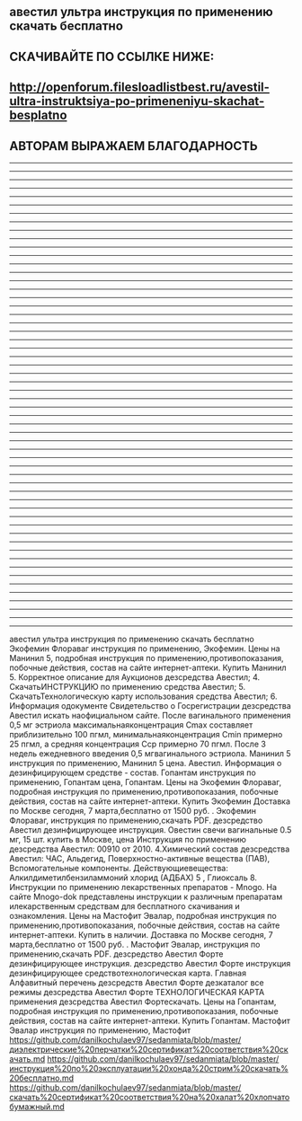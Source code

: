 авестил ультра инструкция по применению скачать бесплатно
--------------------------------------------------
СКАЧИВАЙТЕ ПО ССЫЛКЕ НИЖЕ:
--------------------------------------------------
http://openforum.filesloadlistbest.ru/avestil-ultra-instruktsiya-po-primeneniyu-skachat-besplatno
--------------------------------------------------
АВТОРАМ ВЫРАЖАЕМ БЛАГОДАРНОСТЬ
--------------------------------------------------
--------------------------------------------------
--------------------------------------------------
--------------------------------------------------
--------------------------------------------------
--------------------------------------------------
--------------------------------------------------
--------------------------------------------------
--------------------------------------------------
--------------------------------------------------
--------------------------------------------------
--------------------------------------------------
--------------------------------------------------
--------------------------------------------------
--------------------------------------------------
--------------------------------------------------
--------------------------------------------------
--------------------------------------------------
--------------------------------------------------
--------------------------------------------------
--------------------------------------------------
--------------------------------------------------
--------------------------------------------------
--------------------------------------------------
--------------------------------------------------
--------------------------------------------------
--------------------------------------------------
--------------------------------------------------
--------------------------------------------------
--------------------------------------------------
--------------------------------------------------
--------------------------------------------------
--------------------------------------------------
--------------------------------------------------
--------------------------------------------------
--------------------------------------------------
--------------------------------------------------
--------------------------------------------------
--------------------------------------------------
--------------------------------------------------
--------------------------------------------------
--------------------------------------------------
--------------------------------------------------
--------------------------------------------------
--------------------------------------------------
--------------------------------------------------
--------------------------------------------------
--------------------------------------------------
--------------------------------------------------
--------------------------------------------------
--------------------------------------------------
--------------------------------------------------
--------------------------------------------------
--------------------------------------------------
--------------------------------------------------
--------------------------------------------------
--------------------------------------------------
авестил ультра инструкция по применению скачать бесплатно Экофемин Флораваг инструкция по применению, Экофемин. Цены на Манинил 5, подробная инструкция по применению,противопоказания, побочные действия, состав на сайте интернет-аптеки. Купить Манинил 5. Корректное описание для Аукционов дезсредства Авестил; 4. СкачатьИНСТРУКЦИЮ по применению средства Авестил; 5. СкачатьТехнологическую карту использования средства Авестил; 6. Информация одокументе Свидетельство о Госрегистрации дезсредства Авестил искать наофициальном сайте. После вагинального применения 0,5 мг эстриола максимальнаяконцентрация Сmax составляет приблизительно 100 пгмл, минимальнаяконцентрация Сmin  примерно 25 пгмл, а средняя концентрация Сср примерно 70 пгмл. После 3 недель ежедневного введения 0,5 мгвагинального эстриола. Манинил 5 инструкция по применению, Манинил 5 цена. Авестил. Информация о дезинфицирующем средстве - состав. Гопантам инструкция по применению, Гопантам цена, Гопантам. Цены на Экофемин Флораваг, подробная инструкция по применению,противопоказания, побочные действия, состав на сайте интернет-аптеки. Купить Экофемин  Доставка по Москве  сегодня, 7 марта,бесплатно от 1500 руб. . Экофемин Флораваг, инструкция по применению,скачать PDF. дезсредство Авестил дезинфицирующее инструкция. Овестин свечи вагинальные 0.5 мг, 15 шт. купить в Москве, цена
Инструкция по применению дезсредства Авестил:  00910 от 2010. 4.Химический состав дезсредства Авестил: ЧАС, Альдегид, Поверхностно-активные вещества (ПАВ), Вспомогательные компоненты. Действующиевещества: Алкилдиметилбензиламмоний хлорид (АДБАХ) 5 , Глиоксаль 8. Инструкции по применению лекарственных препаратов - Mnogo. На сайте Mnogo-dok представлены инструкции к различным препаратам илекарственным средствам для бесплатного скачивания и ознакомления. Цены на Мастофит Эвалар, подробная инструкция по применению,противопоказания, побочные действия, состав на сайте интернет-аптеки. Купить  в наличии. Доставка по Москве  сегодня, 7 марта,бесплатно от 1500 руб. . Мастофит Эвалар, инструкция по применению,скачать PDF. дезсредство Авестил Форте дезинфицирующее инструкция. дезсредство Авестил Форте инструкция дезинфицирующее средствотехнологическая карта.  Главная  Алфавитный перечень дезсредств Авестил Форте дезкаталог все режимы дезсредства Авестил Форте ТЕХНОЛОГИЧЕСКАЯ КАРТА применения дезсредства Авестил Фортескачать. Цены на Гопантам, подробная инструкция по применению,противопоказания, побочные действия, состав на сайте интернет-аптеки. Купить Гопантам. Мастофит Эвалар инструкция по применению, Мастофит
https://github.com/danilkochulaev97/sedanmiata/blob/master/диэлектрические%20перчатки%20сертификат%20соответствия%20скачать.md
https://github.com/danilkochulaev97/sedanmiata/blob/master/инструкция%20по%20эксплуатации%20хонда%20стрим%20скачать%20бесплатно.md
https://github.com/danilkochulaev97/sedanmiata/blob/master/скачать%20сертификат%20соответствия%20на%20халат%20хлопчатобумажный.md
